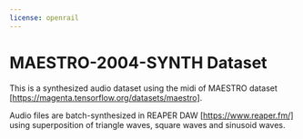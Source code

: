 ```yaml
---
license: openrail
---
```


# MAESTRO-2004-SYNTH Dataset

This is a synthesized audio dataset using the midi of MAESTRO dataset [https://magenta.tensorflow.org/datasets/maestro].

Audio files are batch-synthesized in REAPER DAW [https://www.reaper.fm/] using superposition of triangle waves, square waves and sinusoid waves.